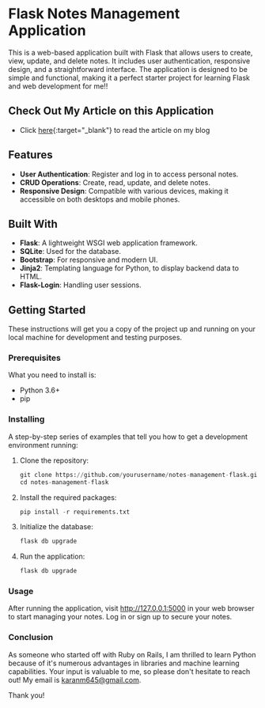 # Flask Notes Management Application

This is a web-based application built with Flask that allows users to create, view, update, and delete notes. It includes user authentication, responsive design, and a straightforward interface. The application is designed to be simple and functional, making it a perfect starter project for learning Flask and web development for me!!

## Check Out My Article on this Application
- Click [here](https://karans-blog.onrender.com/blog_posts/17){:target="_blank"} to read the article on my blog

## Features

- **User Authentication**: Register and log in to access personal notes.
- **CRUD Operations**: Create, read, update, and delete notes.
- **Responsive Design**: Compatible with various devices, making it accessible on both desktops and mobile phones.

## Built With

- **Flask**: A lightweight WSGI web application framework.
- **SQLite**: Used for the database.
- **Bootstrap**: For responsive and modern UI.
- **Jinja2**: Templating language for Python, to display backend data to HTML.
- **Flask-Login**: Handling user sessions.

## Getting Started

These instructions will get you a copy of the project up and running on your local machine for development and testing purposes.

### Prerequisites

What you need to install is:

- Python 3.6+
- pip

### Installing

A step-by-step series of examples that tell you how to get a development environment running:

1. Clone the repository:
   ```python
   git clone https://github.com/yourusername/notes-management-flask.git
   cd notes-management-flask
   ```
2. Install the required packages:
   ```python
   pip install -r requirements.txt
   ```
4. Initialize the database:
   ```python
   flask db upgrade
   ```
6. Run the application:
   ```python
   flask db upgrade
   ```

### Usage
After running the application, visit http://127.0.0.1:5000 in your web browser to start managing your notes. Log in or sign up to secure your notes.

### Conclusion
As someone who started off with Ruby on Rails, I am thrilled to learn Python because of it's numerous advantages in libraries and machine learning capabilities. Your input is valuable to me, so please don't hesitate to reach out! My email is karanm645@gmail.com.

Thank you!
